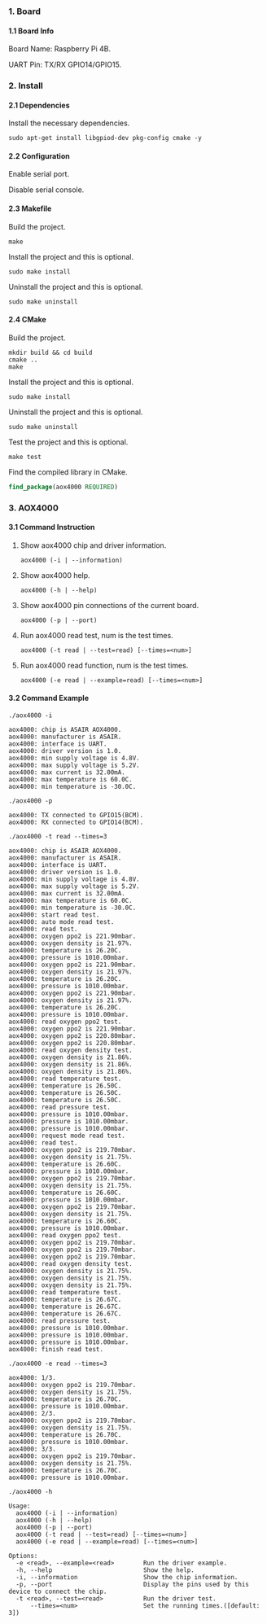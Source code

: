 ### 1. Board

#### 1.1 Board Info

Board Name: Raspberry Pi 4B.

UART Pin: TX/RX GPIO14/GPIO15.

### 2. Install

#### 2.1 Dependencies

Install the necessary dependencies.

```shell
sudo apt-get install libgpiod-dev pkg-config cmake -y
```
#### 2.2 Configuration

Enable serial port.

Disable serial console.

#### 2.3 Makefile

Build the project.

```shell
make
```

Install the project and this is optional.

```shell
sudo make install
```

Uninstall the project and this is optional.

```shell
sudo make uninstall
```

#### 2.4 CMake

Build the project.

```shell
mkdir build && cd build 
cmake .. 
make
```

Install the project and this is optional.

```shell
sudo make install
```

Uninstall the project and this is optional.

```shell
sudo make uninstall
```

Test the project and this is optional.

```shell
make test
```

Find the compiled library in CMake. 

```cmake
find_package(aox4000 REQUIRED)
```

### 3. AOX4000

#### 3.1 Command Instruction

1. Show aox4000 chip and driver information.

   ```shell
   aox4000 (-i | --information)
   ```

2. Show aox4000 help.

   ```shell
   aox4000 (-h | --help)
   ```

3. Show aox4000 pin connections of the current board.

   ```shell
   aox4000 (-p | --port)
   ```

4. Run aox4000 read test, num is the test times.

   ```shell
   aox4000 (-t read | --test=read) [--times=<num>]
   ```


6. Run aox4000 read function, num is the test times.

   ```shell
   aox4000 (-e read | --example=read) [--times=<num>]
   ```

#### 3.2 Command Example

```shell
./aox4000 -i

aox4000: chip is ASAIR AOX4000.
aox4000: manufacturer is ASAIR.
aox4000: interface is UART.
aox4000: driver version is 1.0.
aox4000: min supply voltage is 4.8V.
aox4000: max supply voltage is 5.2V.
aox4000: max current is 32.00mA.
aox4000: max temperature is 60.0C.
aox4000: min temperature is -30.0C.
```

```shell
./aox4000 -p

aox4000: TX connected to GPIO15(BCM).
aox4000: RX connected to GPIO14(BCM).
```

```shell
./aox4000 -t read --times=3

aox4000: chip is ASAIR AOX4000.
aox4000: manufacturer is ASAIR.
aox4000: interface is UART.
aox4000: driver version is 1.0.
aox4000: min supply voltage is 4.8V.
aox4000: max supply voltage is 5.2V.
aox4000: max current is 32.00mA.
aox4000: max temperature is 60.0C.
aox4000: min temperature is -30.0C.
aox4000: start read test.
aox4000: auto mode read test.
aox4000: read test.
aox4000: oxygen ppo2 is 221.90mbar.
aox4000: oxygen density is 21.97%.
aox4000: temperature is 26.20C.
aox4000: pressure is 1010.00mbar.
aox4000: oxygen ppo2 is 221.90mbar.
aox4000: oxygen density is 21.97%.
aox4000: temperature is 26.20C.
aox4000: pressure is 1010.00mbar.
aox4000: oxygen ppo2 is 221.90mbar.
aox4000: oxygen density is 21.97%.
aox4000: temperature is 26.20C.
aox4000: pressure is 1010.00mbar.
aox4000: read oxygen ppo2 test.
aox4000: oxygen ppo2 is 221.90mbar.
aox4000: oxygen ppo2 is 220.80mbar.
aox4000: oxygen ppo2 is 220.80mbar.
aox4000: read oxygen density test.
aox4000: oxygen density is 21.86%.
aox4000: oxygen density is 21.86%.
aox4000: oxygen density is 21.86%.
aox4000: read temperature test.
aox4000: temperature is 26.50C.
aox4000: temperature is 26.50C.
aox4000: temperature is 26.50C.
aox4000: read pressure test.
aox4000: pressure is 1010.00mbar.
aox4000: pressure is 1010.00mbar.
aox4000: pressure is 1010.00mbar.
aox4000: request mode read test.
aox4000: read test.
aox4000: oxygen ppo2 is 219.70mbar.
aox4000: oxygen density is 21.75%.
aox4000: temperature is 26.60C.
aox4000: pressure is 1010.00mbar.
aox4000: oxygen ppo2 is 219.70mbar.
aox4000: oxygen density is 21.75%.
aox4000: temperature is 26.60C.
aox4000: pressure is 1010.00mbar.
aox4000: oxygen ppo2 is 219.70mbar.
aox4000: oxygen density is 21.75%.
aox4000: temperature is 26.60C.
aox4000: pressure is 1010.00mbar.
aox4000: read oxygen ppo2 test.
aox4000: oxygen ppo2 is 219.70mbar.
aox4000: oxygen ppo2 is 219.70mbar.
aox4000: oxygen ppo2 is 219.70mbar.
aox4000: read oxygen density test.
aox4000: oxygen density is 21.75%.
aox4000: oxygen density is 21.75%.
aox4000: oxygen density is 21.75%.
aox4000: read temperature test.
aox4000: temperature is 26.67C.
aox4000: temperature is 26.67C.
aox4000: temperature is 26.67C.
aox4000: read pressure test.
aox4000: pressure is 1010.00mbar.
aox4000: pressure is 1010.00mbar.
aox4000: pressure is 1010.00mbar.
aox4000: finish read test.
```

```shell
./aox4000 -e read --times=3

aox4000: 1/3.
aox4000: oxygen ppo2 is 219.70mbar.
aox4000: oxygen density is 21.75%.
aox4000: temperature is 26.70C.
aox4000: pressure is 1010.00mbar.
aox4000: 2/3.
aox4000: oxygen ppo2 is 219.70mbar.
aox4000: oxygen density is 21.75%.
aox4000: temperature is 26.70C.
aox4000: pressure is 1010.00mbar.
aox4000: 3/3.
aox4000: oxygen ppo2 is 219.70mbar.
aox4000: oxygen density is 21.75%.
aox4000: temperature is 26.70C.
aox4000: pressure is 1010.00mbar.
```

```shell
./aox4000 -h

Usage:
  aox4000 (-i | --information)
  aox4000 (-h | --help)
  aox4000 (-p | --port)
  aox4000 (-t read | --test=read) [--times=<num>]
  aox4000 (-e read | --example=read) [--times=<num>]

Options:
  -e <read>, --example=<read>        Run the driver example.
  -h, --help                         Show the help.
  -i, --information                  Show the chip information.
  -p, --port                         Display the pins used by this device to connect the chip.
  -t <read>, --test=<read>           Run the driver test.
      --times=<num>                  Set the running times.([default: 3])
```

